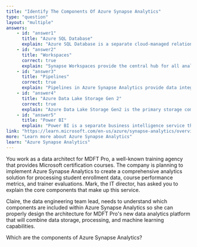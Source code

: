 ```yaml
---
title: "Identify The Components Of Azure Synapse Analytics"
type: "question"
layout: "multiple"
answers:
    - id: "answer1"
      title: "Azure SQL Database"
      explain: "Azure SQL Database is a separate cloud-managed relational database service. While Azure Synapse Analytics can connect to SQL databases, SQL Database itself is not a component of the Synapse Analytics service."
    - id: "answer2"
      title: "Workspaces"
      correct: true
      explain: "Synapse Workspaces provide the central hub for all analytics activities in Azure Synapse Analytics. They serve as the collaborative environment where data engineers, data scientists, and analysts can work together, providing unified access to data integration, warehousing, and analytics capabilities."
    - id: "answer3"
      title: "Pipelines"
      correct: true
      explain: "Pipelines in Azure Synapse Analytics provide data integration capabilities for orchestrating data movement and transformation. They allow you to create data-driven workflows that can extract, transform, and load data from various sources into your analytics environment."
    - id: "answer4"
      title: "Azure Data Lake Storage Gen 2"
      correct: true
      explain: "Azure Data Lake Storage Gen2 is the primary storage component integrated with Azure Synapse Analytics. It provides the foundation for storing structured, semi-structured, and unstructured data that can be processed and analyzed within the Synapse environment."
    - id: "answer5"
      title: "Power BI"
      explain: "Power BI is a separate business intelligence service that can connect to and visualize data from Azure Synapse Analytics, but it's not a component of Synapse itself. It's part of the Power Platform suite of applications."
link: "https://learn.microsoft.com/en-us/azure/synapse-analytics/overview-what-is"
more: "Learn more about Azure Synapse Analytics"
learn: "Azure Synapse Analytics"
---
```


You work as a data architect for MDFT Pro, a well-known training agency that provides Microsoft certification courses. The company is planning to implement Azure Synapse Analytics to create a comprehensive analytics solution for processing student enrollment data, course performance metrics, and trainer evaluations. Mark, the IT director, has asked you to explain the core components that make up this service.

Claire, the data engineering team lead, needs to understand which components are included within Azure Synapse Analytics so she can properly design the architecture for MDFT Pro's new data analytics platform that will combine data storage, processing, and machine learning capabilities.

Which are the components of Azure Synapse Analytics?
